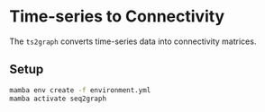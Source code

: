 # Time-series to Connectivity

The `ts2graph` converts time-series data into connectivity matrices.



## Setup

```bash
mamba env create -f environment.yml
mamba activate seq2graph
```
